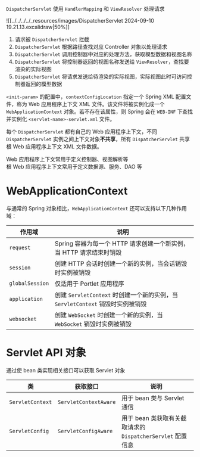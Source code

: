 `DispatcherServlet` 使用 `HandlerMapping` 和 `ViewResolver` 处理请求

![[../../../../_resources/images/DispatcherServlet 2024-09-10 19.21.13.excalidraw|50%]]

1. 请求被 `DispatcherServlet` 拦截
2. `DispatcherServlet` 根据路径查找对应 Controller 对象以处理请求
3. `DispatcherServlet` 调用控制器中对应的处理方法，获取模型数据和视图名称
4. `DispatcherServlet` 将控制器返回的视图名称发送给 `ViewResolver`，查找要渲染的实际视图
5. `DispatcherServlet` 将请求发送给待渲染的实际视图，实际视图此时可访问控制器返回的模型数据

`<init-param>` 的配置中，`contextConfigLocation` 指定一个 Spring XML 配置文件，称为 Web 应用程序上下文 XML 文件。该文件将被实例化成一个 `WebApplicationContext` 对象。若不存在该属性，则 Spring 会在 `WEB-INF` 下查找并实例化 `<servlet-name>-servlet.xml` 文件。

每个 `DispatcherServlet` 都有自己的 Web 应用程序上下文，不同 `DispatcherServlet` 实例之间上下文对象**不共享**，所有 `DispatcherServlet` 共享根 Web 应用程序上下文 XML 文件数据。

Web 应用程序上下文常用于定义控制器、视图解析等  
根 Web 应用程序上下文常用于定义数据源、服务、DAO 等

# WebApplicationContext

与通常的 Spring 对象相比，`WebApplicationContext` 还可以支持以下几种作用域：

|作用域|说明|
| --------| ---------------------------------------------------------------------|
|`request`|Spring 容器为每一个 HTTP 请求创建一个新实例，当 HTTP 请求结束时销毁|
|`session`|创建 HTTP 会话时创建一个新的实例，当会话销毁时实例被销毁|
|`globalSession`|仅适用于 Portlet 应用程序|
|`application`|创建 `ServletContext` 时创建一个新的实例，当 `ServletContext` 销毁时实例被销毁|
|`websocket`|创建 `WebSocket` 时创建一个新的实例，当 `WebSocket` 销毁时实例被销毁|

# Servlet API 对象

通过使 bean 类实现相关接口可以获取 Servlet 对象

|类|获取接口|说明|
| ------| ----------| --------------------------------------------|
|`ServletContext`|`ServletContextAware`|用于 bean 类与 Servlet 通信|
|`ServletConfig`|`ServletConfigAware`|用于 bean 类获取有关截取请求的 `DispatcherServlet` 配置信息|
